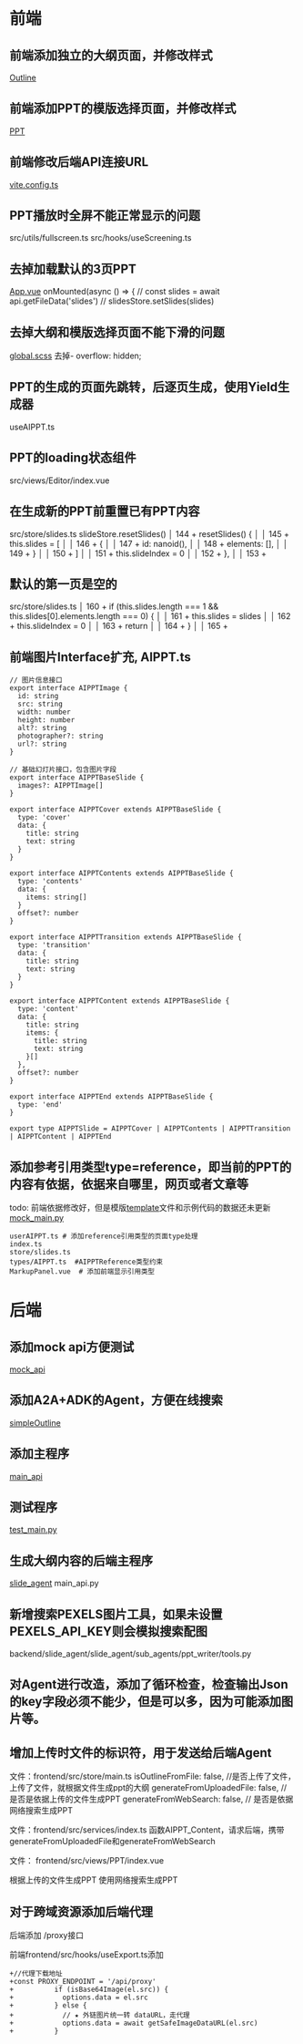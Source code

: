 # 前端
## 前端添加独立的大纲页面，并修改样式
[Outline](../frontend/src/views/Outline)

## 前端添加PPT的模版选择页面，并修改样式
[PPT](../frontend/src/views/PPT)

## 前端修改后端API连接URL
[vite.config.ts](../frontend/vite.config.ts)

## PPT播放时全屏不能正常显示的问题
src/utils/fullscreen.ts
src/hooks/useScreening.ts

## 去掉加载默认的3页PPT
[App.vue](../frontend/src/App.vue)
onMounted(async () => {
  // const slides = await api.getFileData('slides')
  // slidesStore.setSlides(slides)

## 去掉大纲和模版选择页面不能下滑的问题
[global.scss](../frontend/src/assets/styles/global.scss) 去掉-  overflow: hidden;

## PPT的生成的页面先跳转，后逐页生成，使用Yield生成器
useAIPPT.ts

## PPT的loading状态组件
src/views/Editor/index.vue

## 在生成新的PPT前重置已有PPT内容
src/store/slides.ts
slideStore.resetSlides()
│    144 + resetSlides() {                                                                             │
│    145 +   this.slides = [                                                                           │
│    146 +     {                                                                                       │
│    147 +       id: nanoid(),                                                                         │
│    148 +       elements: [],                                                                         │
│    149 +     }                                                                                       │
│    150 +   ]                                                                                         │
│    151 +   this.slideIndex = 0                                                                       │
│    152 + },                                                                                          │
│    153 +

## 默认的第一页是空的
src/store/slides.ts
 │    160 + if (this.slides.length === 1 && this.slides[0].elements.length === 0) {                     │
 │    161 +   this.slides = slides                                                                      │
 │    162 +   this.slideIndex = 0                                                                       │
 │    163 +   return                                                                                    │
 │    164 + }                                                                                           │
 │    165 +

## 前端图片Interface扩充, AIPPT.ts
```
// 图片信息接口
export interface AIPPTImage {
  id: string
  src: string
  width: number
  height: number
  alt?: string
  photographer?: string
  url?: string
}

// 基础幻灯片接口，包含图片字段
export interface AIPPTBaseSlide {
  images?: AIPPTImage[]
}

export interface AIPPTCover extends AIPPTBaseSlide {
  type: 'cover'
  data: {
    title: string
    text: string
  }
}

export interface AIPPTContents extends AIPPTBaseSlide {
  type: 'contents'
  data: {
    items: string[]
  }
  offset?: number
}

export interface AIPPTTransition extends AIPPTBaseSlide {
  type: 'transition'
  data: {
    title: string
    text: string
  }
}

export interface AIPPTContent extends AIPPTBaseSlide {
  type: 'content'
  data: {
    title: string
    items: {
      title: string
      text: string
    }[]
  },
  offset?: number
}

export interface AIPPTEnd extends AIPPTBaseSlide {
  type: 'end'
}

export type AIPPTSlide = AIPPTCover | AIPPTContents | AIPPTTransition | AIPPTContent | AIPPTEnd
```

## 添加参考引用类型type=reference，即当前的PPT的内容有依据，依据来自哪里，网页或者文章等
todo: 前端依据修改好，但是模版[template](../backend/main_api/template)文件和示例代码的数据还未更新[mock_main.py](../backend/mock_api/mock_main.py)
```
userAIPPT.ts # 添加reference引用类型的页面type处理
index.ts 
store/slides.ts
types/AIPPT.ts  #AIPPTReference类型约束
MarkupPanel.vue  # 添加前端显示引用类型
```

# 后端

## 添加mock api方便测试
[mock_api](../backend/mock_api)

## 添加A2A+ADK的Agent，方便在线搜索
[simpleOutline](../backend/simpleOutline)

## 添加主程序
[main_api](../backend/main_api)

## 测试程序
[test_main.py](../backend/test_main.py)

## 生成大纲内容的后端主程序
[slide_agent](../backend/slide_agent)
main_api.py

## 新增搜索PEXELS图片工具，如果未设置PEXELS_API_KEY则会模拟搜索配图
backend/slide_agent/slide_agent/sub_agents/ppt_writer/tools.py

## 对Agent进行改造，添加了循环检查，检查输出Json的key字段必须不能少，但是可以多，因为可能添加图片等。

## 增加上传时文件的标识符，用于发送给后端Agent
文件：frontend/src/store/main.ts
    isOutlineFromFile: false, //是否上传了文件，上传了文件，就根据文件生成ppt的大纲
    generateFromUploadedFile: false, // 是否是依据上传的文件生成PPT
    generateFromWebSearch: false, // 是否是依据网络搜索生成PPT

文件：frontend/src/services/index.ts 
函数AIPPT_Content，请求后端，携带generateFromUploadedFile和generateFromWebSearch

文件： frontend/src/views/PPT/index.vue
       <div v-if="isOutlineFromFile" class="generate-option">
          <Checkbox v-model:value="generateFromUploadedFile">根据上传的文件生成PPT</Checkbox>
          <Checkbox v-model:value="generateFromWebSearch">使用网络搜索生成PPT</Checkbox>
        </div>

## 对于跨域资源添加后端代理
后端添加 /proxy接口

前端frontend/src/hooks/useExport.ts添加
```
+//代理下载地址
+const PROXY_ENDPOINT = '/api/proxy'
+          if (isBase64Image(el.src)) {
+            options.data = el.src
+          } else {
+            // ★ 外链图片统一转 dataURL，走代理
+            options.data = await getSafeImageDataURL(el.src)
+          }
```